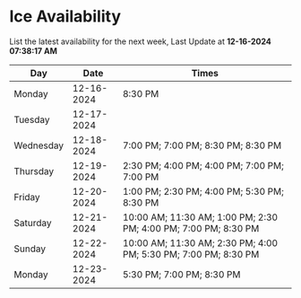 # Ice Availability

List the latest availability for the next week, Last Update at **12-16-2024 07:38:17 AM**

| Day         | Date        | Times       |
| ----------- | ----------- | ----------- |
|Monday|12-16-2024|8:30 PM|
|Tuesday|12-17-2024||
|Wednesday|12-18-2024|7:00 PM; 7:00 PM; 8:30 PM; 8:30 PM|
|Thursday|12-19-2024|2:30 PM; 4:00 PM; 4:00 PM; 7:00 PM; 7:00 PM|
|Friday|12-20-2024|1:00 PM; 2:30 PM; 4:00 PM; 5:30 PM; 8:30 PM|
|Saturday|12-21-2024|10:00 AM; 11:30 AM; 1:00 PM; 2:30 PM; 4:00 PM; 7:00 PM; 8:30 PM|
|Sunday|12-22-2024|10:00 AM; 11:30 AM; 2:30 PM; 4:00 PM; 5:30 PM; 7:00 PM; 8:30 PM|
|Monday|12-23-2024|5:30 PM; 7:00 PM; 8:30 PM|
